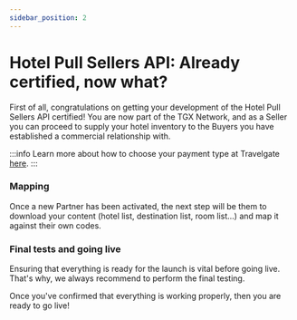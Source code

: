 ```yaml
---
sidebar_position: 2
---
```


# Hotel Pull Sellers API: Already certified, now what?

First of all, congratulations on getting your development of the Hotel Pull Sellers API certified! You are now part of the TGX Network, and as a Seller you can proceed to supply your hotel inventory to the Buyers you have established a commercial relationship with.

:::info
Learn more about how to choose your payment type at Travelgate [here](/kb/account-settings/billing/billing-payment-types).
:::

### Mapping
Once a new Partner has been activated, the next step will be them to download your content (hotel list, destination list, room list...) and map it against their own codes.

### Final tests and going live
Ensuring that everything is ready for the launch is vital before going live. That's why, we always recommend to perform the final testing.

Once you've confirmed that everything is working properly, then you are ready to go live! 